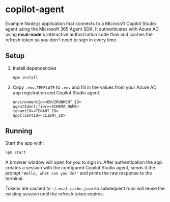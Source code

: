 # copilot-agent

Example Node.js application that connects to a Microsoft Copilot Studio agent using the Microsoft 365 Agent SDK. It authenticates with Azure AD using **msal-node**'s interactive authorization code flow and caches the refresh token so you don't need to sign in every time.

## Setup

1. Install dependencies
   ```sh
   npm install
   ```
2. Copy `.env.TEMPLATE` to `.env` and fill in the values from your Azure AD app registration and Copilot Studio agent.

   ```env
   environmentId=<ENVIRONMENT_ID>
   agentIdentifier=<SCHEMA_NAME>
   tenantId=<TENANT_ID>
   appClientId=<CLIENT_ID>
   ```

## Running

Start the app with:

```sh
npm start
```

A browser window will open for you to sign in. After authentication the app creates a session with the configured Copilot Studio agent, sends it the prompt `"Hello, what can you do?"` and prints the raw response to the terminal.

Tokens are cached to `~/.msal_cache.json` so subsequent runs will reuse the existing session until the refresh token expires.
